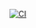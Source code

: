 [![CI](https://github.com/magikabdul/confluence-client/actions/workflows/CI.yml/badge.svg)](https://github.com/magikabdul/confluence-client/actions/workflows/CI.yml)